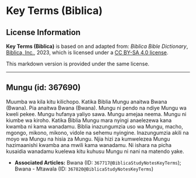 # Key Terms (Biblica)

## License Information

**Key Terms (Biblica)** is based on and adapted from: _Biblica Bible Dictionary_, [Biblica, Inc.](https://www.biblica.com/), 2023, which is licensed under a [CC BY-SA 4.0 license](https://creativecommons.org/licenses/by-sa/4.0/legalcode.en).

This markdown version is provided under the same license.



--------------------------------

## Mungu (id: 367690)

Muumba wa kila kitu kilichopo. Katika Biblia Mungu anaitwa Bwana (Bwana). Pia anaitwa Bwana (Bwana). Mungu ni pendo na ndiye Mungu wa kweli pekee. Mungu hufanya yaliyo sawa. Mungu amejaa neema. Mungu ni kiumbe wa kiroho. Katika Biblia Mungu mara nyingi anaelezewa kana kwamba ni kama wanadamu. Biblia inazungumzia uso wa Mungu, macho, mgongo, mikono, mikono, vidole na sehemu nyingine. Inazungumzia akili na moyo wa Mungu na hisia za Mungu. Njia hizi za kumwelezea Mungu hazimaanishi kwamba ana mwili kama wanadamu. Ni ishara na picha kusaidia wanadamu kuelewa kitu kuhusu Mungu ni nani na matendo yake.

* **Associated Articles:** Bwana (ID: `367717@BiblicaStudyNotesKeyTerms`); Bwana - Mtawala (ID: `367820@BiblicaStudyNotesKeyTerms`)


